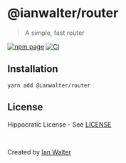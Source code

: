 # @ianwalter/router
> A simple, fast router

[![npm page][npmImage]][npmUrl]
[![CI][ciImage]][ciUrl]

## Installation

```console
yarn add @ianwalter/router
```

## License

Hippocratic License - See [LICENSE][licenseUrl]

&nbsp;

Created by [Ian Walter](https://ianwalter.dev)

[npmImage]: https://img.shields.io/npm/v/@ianwalter/router.svg
[npmUrl]: https://www.npmjs.com/package/@ianwalter/router
[ciImage]: https://github.com/ianwalter/router/workflows/CI/badge.svg
[ciUrl]: https://github.com/ianwalter/router/actions
[licenseUrl]: https://github.com/ianwalter/router/blob/master/LICENSE

